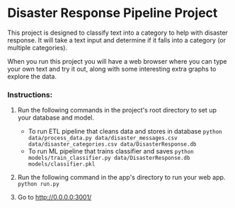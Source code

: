 # Disaster Response Pipeline Project
This project is designed to classify text into a category to help with disaster response. It will take a text input and determine if it falls into a category (or multiple categories).

When you run this project you will have a web browser where you can type your own text and try it out, along with some interesting extra graphs to explore the data.

### Instructions:
1. Run the following commands in the project's root directory to set up your database and model.

    - To run ETL pipeline that cleans data and stores in database
        `python data/process_data.py data/disaster_messages.csv data/disaster_categories.csv data/DisasterResponse.db`
    - To run ML pipeline that trains classifier and saves
        `python models/train_classifier.py data/DisasterResponse.db models/classifier.pkl`

2. Run the following command in the app's directory to run your web app.
    `python run.py`

3. Go to http://0.0.0.0:3001/
